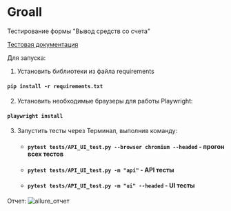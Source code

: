 # Groall
Тестирование формы "Вывод средств со счета"

[Тестовая документация](https://docs.google.com/spreadsheets/d/1XSLXysYEPzcn2ZQx7stjbxF3ymXPbQeKhEBTCcwr4BM/edit?usp=sharing)


Для запуска:
1. Установить библиотеки из файла requirements
    
#### `pip install -r requirements.txt`

2. Установить необходимые браузеры для работы Playwright:

#### `playwright install`

3. Запустить тесты через Терминал, выполнив команду:

   - #### `pytest tests/API_UI_test.py --browser chromium --headed`               - прогон всех тестов
   - #### `pytest tests/API_UI_test.py -m "api"`                                  - API тесты
   - #### `pytest tests/API_UI_test.py -m "ui" --headed`                          - UI тесты

Отчет: 
![allure_отчет](https://github.com/kozlofAlex/Groall_form/assets/107295846/fcf5aba1-b51c-4bef-baaf-dce7f86c74e1)
